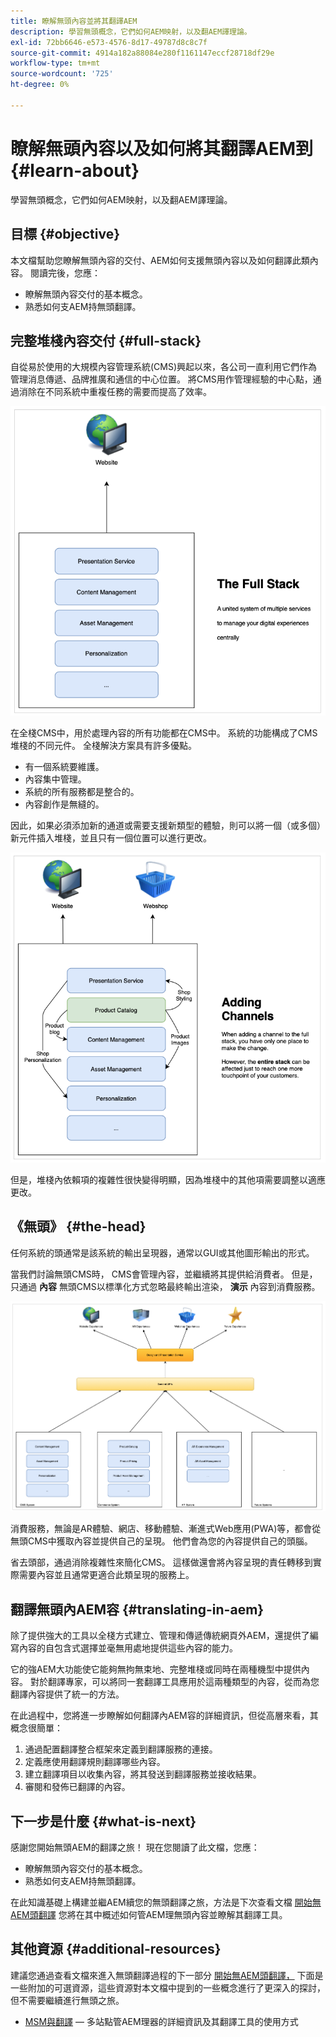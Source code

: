 ```yaml
---
title: 瞭解無頭內容並將其翻譯AEM
description: 學習無頭概念，它們如何AEM映射，以及翻AEM譯理論。
exl-id: 72bb6646-e573-4576-8d17-49787d8c8c7f
source-git-commit: 4914a182a88084e280f1161147eccf28718df29e
workflow-type: tm+mt
source-wordcount: '725'
ht-degree: 0%

---
```


# 瞭解無頭內容以及如何將其翻譯AEM到 {#learn-about}

學習無頭概念，它們如何AEM映射，以及翻AEM譯理論。

## 目標 {#objective}

本文檔幫助您瞭解無頭內容的交付、AEM如何支援無頭內容以及如何翻譯此類內容。 閱讀完後，您應：

* 瞭解無頭內容交付的基本概念。
* 熟悉如何支AEM持無頭翻譯。

## 完整堆棧內容交付 {#full-stack}

自從易於使用的大規模內容管理系統(CMS)興起以來，各公司一直利用它們作為管理消息傳遞、品牌推廣和通信的中心位置。 將CMS用作管理經驗的中心點，通過消除在不同系統中重複任務的需要而提高了效率。

![經典的全堆棧CMS](/help/journey-headless/developer/assets/full-stack.png)

在全棧CMS中，用於處理內容的所有功能都在CMS中。 系統的功能構成了CMS堆棧的不同元件。 全棧解決方案具有許多優點。

* 有一個系統要維護。
* 內容集中管理。
* 系統的所有服務都是整合的。
* 內容創作是無縫的。

因此，如果必須添加新的通道或需要支援新類型的體驗，則可以將一個（或多個）新元件插入堆棧，並且只有一個位置可以進行更改。

![向堆棧添加新通道](/help/journey-headless/developer/assets/adding-channel.png)

但是，堆棧內依賴項的複雜性很快變得明顯，因為堆棧中的其他項需要調整以適應更改。

## 《無頭》 {#the-head}

任何系統的頭通常是該系統的輸出呈現器，通常以GUI或其他圖形輸出的形式。

當我們討論無頭CMS時， CMS會管理內容，並繼續將其提供給消費者。 但是，只通過 **內容** 無頭CMS以標準化方式忽略最終輸出渲染， **演示** 內容到消費服務。

![無頭CMS](/help/journey-headless/developer/assets/headless-cms.png)

消費服務，無論是AR體驗、網店、移動體驗、漸進式Web應用(PWA)等，都會從無頭CMS中獲取內容並提供自己的呈現。 他們會為您的內容提供自己的頭腦。

省去頭部，通過消除複雜性來簡化CMS。 這樣做還會將內容呈現的責任轉移到實際需要內容並且通常更適合此類呈現的服務上。

## 翻譯無頭內AEM容 {#translating-in-aem}

除了提供強大的工具以全棧方式建立、管理和傳遞傳統網頁外AEM，還提供了編寫內容的自包含式選擇並毫無用處地提供這些內容的能力。

它的強AEM大功能使它能夠無拘無束地、完整堆棧或同時在兩種機型中提供內容。 對於翻譯專家，可以將同一套翻譯工具應用於這兩種類型的內容，從而為您翻譯內容提供了統一的方法。

在此過程中，您將進一步瞭解如何翻譯內AEM容的詳細資訊，但從高層來看，其概念很簡單：

1. 通過配置翻譯整合框架來定義到翻譯服務的連接。
1. 定義應使用翻譯規則翻譯哪些內容。
1. 建立翻譯項目以收集內容，將其發送到翻譯服務並接收結果。
1. 審閱和發佈已翻譯的內容。

## 下一步是什麼 {#what-is-next}

感謝您開始無頭AEM的翻譯之旅！ 現在您閱讀了此文檔，您應：

* 瞭解無頭內容交付的基本概念。
* 熟悉如何支AEM持無頭翻譯。

在此知識基礎上構建並繼AEM續您的無頭翻譯之旅，方法是下次查看文檔 [開始無AEM頭翻譯](getting-started.md) 您將在其中概述如何管AEM理無頭內容並瞭解其翻譯工具。

## 其他資源 {#additional-resources}

建議您通過查看文檔來進入無頭翻譯過程的下一部分 [開始無AEM頭翻譯，](getting-started.md) 下面是一些附加的可選資源，這些資源對本文檔中提到的一些概念進行了更深入的探討，但不需要繼續進行無頭之旅。

* [MSM與翻譯](/help/sites-cloud/administering/msm-and-translation.md)  — 多站點管AEM理器的詳細資訊及其翻譯工具的使用方式
